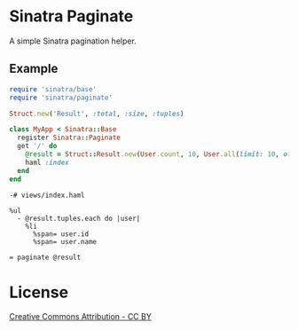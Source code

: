 # Sinatra Paginate

A simple Sinatra pagination helper.

## Example

```ruby
require 'sinatra/base'
require 'sinatra/paginate'

Struct.new('Result', :total, :size, :tuples)

class MyApp < Sinatra::Base
  register Sinatra::Paginate
  get '/' do
    @result = Struct::Result.new(User.count, 10, User.all(limit: 10, offset: params[:page].to_i * 10)
    haml :index
  end
end
```

```haml
-# views/index.haml

%ul
  - @result.tuples.each do |user|
    %li
      %span= user.id
      %span= user.name

= paginate @result
```
# License
[Creative Commons Attribution - CC BY](http://creativecommons.org/licenses/by/3.0)
